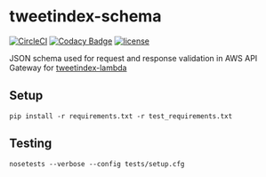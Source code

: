 # tweetindex-schema

[![CircleCI](https://img.shields.io/circleci/project/suddi/tweetindex-schema.svg?maxAge=2592000)](https://circleci.com/gh/suddi/tweetindex-schema)
[![Codacy Badge](https://api.codacy.com/project/badge/Grade/1744184bdad7481c9efc794874d2375f)](https://www.codacy.com/app/suddir/tweetindex-schema?utm_source=github.com&amp;utm_medium=referral&amp;utm_content=suddi/tweetindex-schema&amp;utm_campaign=Badge_Grade)
[![license](https://img.shields.io/github/license/suddi/tweetindex-schema.svg?maxAge=2592000)](https://github.com/suddi/tweetindex-schema)

JSON schema used for request and response validation in AWS API Gateway for [tweetindex-lambda](https://github.com/suddi/tweetindex-lambda)

## Setup

````
pip install -r requirements.txt -r test_requirements.txt
````

## Testing

````
nosetests --verbose --config tests/setup.cfg
````
